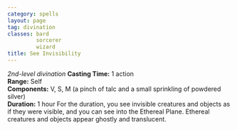 ```yaml
---
category: spells
layout: page
tag: divination
classes: bard
         sorcerer
         wizard
title: See Invisibility 
---
```

_2nd-level divination_ 
**Casting Time:** 1 action    
**Range:** Self    
**Components:** V, S, M (a pinch of talc and a small sprinkling of powdered silver)    
**Duration:** 1 hour 
For the duration, you see invisible creatures and objects as if they were visible, and you can see into the Ethereal Plane. Ethereal creatures and objects appear ghostly and translucent. 